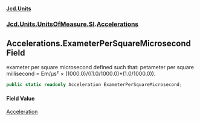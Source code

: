 #### [Jcd.Units](index 'index')
### [Jcd.Units.UnitsOfMeasure.SI](Jcd.Units.UnitsOfMeasure.SI 'Jcd.Units.UnitsOfMeasure.SI').[Accelerations](Accelerations 'Jcd.Units.UnitsOfMeasure.SI.Accelerations')

## Accelerations.ExameterPerSquareMicrosecond Field

exameter per square microsecond defined such that: petameter per square millisecond = Em/μs² ×
(1000.0)/((1.0/1000.0)*(1.0/1000.0)).

```csharp
public static readonly Acceleration ExameterPerSquareMicrosecond;
```

#### Field Value
[Acceleration](Acceleration 'Jcd.Units.UnitTypes.Acceleration')
